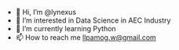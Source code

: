 - 👋 Hi, I’m @lynexus
- 👀 I’m interested in Data Science in AEC Industry
- 🌱 I’m currently learning Python
- 📫 How to reach me llpamog.w@gmail.com

<!---
lynexus/lynexus is a ✨ special ✨ repository because its `README.md` (this file) appears on your GitHub profile.
You can click the Preview link to take a look at your changes.
--->

